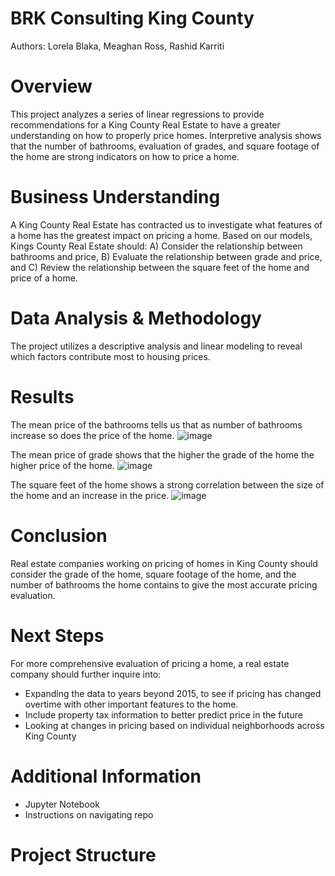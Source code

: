 # BRK Consulting King County
Authors: Lorela Blaka, Meaghan Ross, Rashid Karriti
# Overview
This project analyzes a series of linear regressions to provide recommendations for a King County Real Estate to have a greater understanding on how to properly price homes. Interpretive analysis shows that the number of bathrooms, evaluation of grades, and square footage of the home are strong indicators on how to price a home. 
# Business Understanding 
A King County Real Estate has contracted us to investigate what features of a home has the greatest impact on pricing a home. Based on our models, Kings County Real Estate should: A) Consider the relationship between bathrooms and price, B) Evaluate the relationship between grade and price, and C) Review the relationship between the square feet of the home and price of a home.
# Data Analysis & Methodology
The project utilizes a descriptive analysis and linear modeling to reveal which factors contribute most to housing prices. 
# Results
The mean price of the bathrooms tells us that as number of bathrooms increase so does the price of the home. 
![image](https://user-images.githubusercontent.com/82670256/130840042-8200ffe0-0915-4593-955d-57662aa8c14d.png)


The mean price of grade shows that the higher the grade of the home the higher price of the home.
![image](https://user-images.githubusercontent.com/82670256/130840054-bff52739-19a0-4bea-8d85-91c9d9824851.png)

The square feet of the home shows a strong correlation between the size of the home and an increase in the price.
![image](https://user-images.githubusercontent.com/82670256/130846320-d5548e41-1bbb-4e27-b1b5-62986d8c5232.png)

# Conclusion 
Real estate companies working on pricing of homes in King County should consider the grade of the home, square footage of the home, and the number of bathrooms the home contains to give the most accurate pricing evaluation.  
# Next Steps
For more comprehensive evaluation of pricing a home, a real estate company should further inquire into:
- Expanding the data to years beyond 2015, to see if pricing has changed overtime with other important features to the home.
- Include property tax information to better predict price in the future
- Looking at changes in pricing based on individual neighborhoods across King County

# Additional Information 

- Jupyter Notebook
- Instructions on navigating repo 


# Project Structure 

